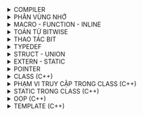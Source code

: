 <details>

<summary>COMPILER</summary>
Compiler giống như 1 phần mềm dùng để chuyển ngôn ngữ bậc cao sang ngôn ngữ máy, đối với một ngôn ngữ lập trình (c/c++, python, java,...) thì có nhiều compiler.
    
![image](https://github.com/Kiet2024/Embedded_interview/assets/133784431/21423361-d502-41ca-9a00-9ac64500703c)

Để xem file *.i từ file *.c thì gõ "gcc -E *.c -o *.i".( *.c là tên file .c)

Quá trình `tiền xử lý (Preprocessor)` xảy ra nó sẽ thay thế những đoạn chương trình Macro định nghĩa vào những đoạn chương trình đang gọi Macro, những phần command sẽ được bỏ qua.

Để xem file `Assembly` code thì gõ "gcc *.i -S -o *.s".

Quá trình `linker` sẽ sắp xếp các object files + libraries vào file *.exe .

Bản chất file *.exe giống như file zip hay rar.
    
</details>

<details>
<summary>PHÂN VÙNG NHỚ</summary>
<img width="169" alt="image" src="https://github.com/Kiet2024/Embedded_interview/assets/133784431/7b238944-eb43-4d35-a0dd-2e94ad70a421">

## Phân vùng Text:
- Quyền truy cập chỉ Read và nó chứa lệnh để thực thi nên tránh sửa đổi instruction.

- Chứa khai báo hằng số trong chương trình (.rodata)
```
// Ví dụ : chỉ đọc data
const int a = 9;
char *arr = "Hello";
```
## Phân vùng Data:
- Quyền truy cập là read-write.

- Chứa biến toàn cục or biến static với giá trị khởi tạo khác không.

- Được giải phóng khi kết thúc chương trình.
```
#include <stdio.h>

int x = 10; // biến toàn cục
static int a = 15; // biến static toàn cục

void test(){
 static int b = 10; // biến static cục bộ
 a = a + 20;
 prinf("test: %d\n", a);
}
int main (){

 test();
 a = a +15;
 prinf("main: %d\n", a);
 return 0;
 // Result: test = 35, main = 50
```
## Phân vùng BSS:
- Quyền truy cập là read-write.

- Chứa biến toàn cục or biến static với giá trị khởi tạo bằng không or không khởi tạo.

- Được giải phóng khi kết thúc chương trình.
```
static int a ; // biến static toàn cục phân vùng bss
/* khi giá trị được khởi tạo vd: a = 10 thì nó vẫn ở phân vùng bss */ 
void test(){
 static int b ; // biến static cục bộ
}
int main (){
}
```
## Phân vùng Stack:
- Quyền truy cập là read-write.

- Được sử dụng cấp phát cho biến local, input parameter của hàm,…

- Sẽ được giải phóng khi ra khỏi block code/hàm.
```
// int a, int b là input parameter
int sum(int a, int b){
  int c; // biến cục bộ ở phân vùng stack
  c = a + b;
  return c;
}
```
## Phân vùng Heap:
- Quyền truy cập là read-write.

- Được sử dụng để cấp phát bộ nhớ động như: Malloc, Calloc,…

- Sẽ được giải phóng khi gọi hàm free,…
```
#include <stdio.h>
#include <stdint.h>
#include <stdlib.h>

void test1(){
  char arr[3]; // biến toàn cục
  printf("Dia chi arr: %p\n", arr);
}

void test2(){
/*
 Khi khai báo kiểu malloc, các ô nhớ sẽ được giữ nguyên bộ nhớ ban đầu (draf data hay dữ liệu rác).
 Kiểu trả về là con trỏ void (không có giá trị), tham số truyền vào là  size tính bằng byte.
 Vì hàm malloc trả về dạng void, vậy ta cần ép kiểu cho nó trở về đúng kiểu con trỏ mà ta sử dụng.
 Vì char có 1 byte nên khai báo sẽ được cấp 3 byte tương ứng 3 phần tử.
*/
  char *arr = (char*)malloc(sizeof(char)*3);
  // arr = (char*)realloc(arr,(sizeof(char)*5) // thay đổi kích thước mảng 5 byte tương ứng 5 phần tử
  printf("Dia chi arr: %p\n", arr);
  free(arr);
}

int main(){
  test1();
  test1();
  test2();
  test2();
}
/*
Result: khi chưa sử dụng lệnh free cho hàm malloc
Dia chi arr: 0061FF0D : khi gọi test1 lần 1 sau khởi tạo xong nó sẽ thoát ra và thu hồi vùng nhớ 
Dia chi arr: 0061FF0D : khi gọi test1 lần 2 nó khởi tạo địa chỉ trước đó vì địa chỉ đó vẫn còn trống.
Dia chi arr: 00BA2F20 : do malloc được lưu ở phân vùng Heap nên nó không thể tự thu hồi 
Dia chi arr: 00BA2F30

Result: khi sử dụng lệnh free cho hàm malloc
Dia chi arr: 0061FF0D
Dia chi arr: 0061FF0D
Dia chi arr: 00AD2F20
Dia chi arr: 00AD2F20
*/
```
    
</details>
    
 <details>
 <summary>MACRO - FUNCTION - INLINE</summary>
     
 ## Macro 
 - Macro không phải là hàm, cũng không phải là biến mà nó chỉ là 1 định nghĩa.
 - Macro được diễn ra ở quá trình tiền xử lý (preprocessor).
 - Thay thế định nghĩa macro vào đoạn code đã gọi.
     
 **VD1:**
 ```
 #define MAX 10
 Preprocessor khi gặp bất kỳ lời gọi MAX nào thì thay ngay bằng 10.
     
 #define SUM(a,b) a + b //SUM(a,b) gọi là định nghĩa
 Preprocessor khi gặp bất kỳ lời gọi SUM(first,last) nào thì thay ngay bằng (first+last).
 
 ```
     
 **VD2:**
 ```
  '\' trong Macro dùng để liên kết nội dung dòng bên dưới 
  #define CREATE_FUNC(ten_ham, noi_dung)    \
  void ten_ham(){                           \
     printf("%s\n",noi_dung);               \
  }
  CREATE_FUNC(test,"this is test\n"); // tạo ra hàm test
   /*
   void test(){                           
     printf("%s\n","this is test\n");       
  }
   */
  CREATE_FUNC(test2,"this is test2\n"); // tạo ra thêm hàm test2
  
 ```
 ## Function
- Khi thấy hàm được gọi, compiler sẽ phải lưu con trỏ chương trình Program Couter (PC) hiện tại vào Stack Pointer; chuyển Program Counter tới hàm được gọi, thực hiện hàm đó xong và lấy kết quả trả về; sau đó quay lại vị trí ban đầu trong stack trước khi gọi hàm và tiếp tục thực hiện chương trình.
- Như có thể thấy, các này khiến chương trình tốn thời gian hơn là chỉ cần thay thế đoạn code đã được compile (cách của inline function).
     
**VD: giả sử trường hợp 8 bit**
```
Trường hợp đang ở dưới thì khi đến 0x03 thì nó gặp 1 hàm. 
Lúc này nó sẽ lưu 0x03 vào Stack Pointer và PC nó sẽ vào hàm A để chạy từ 0xc1 đến 0xc6.
Sau khi PC chạy xong hàm A, lúc này nó sẽ vào Stack Pointer để lấy 0x03 gán cho PC và tiếp tục chạy từ 0x03 đến 0x08.
 
0x01   main (){           
0x02    while(1){     
0x03     A();
 .    
 .      }
0x08  }

0xc1    void A(){
  .
  .    
0xc6   }
```

## Inline
- Được xử lý bởi compiler
- Được khai báo với từ khóa inline
- Khi compiler thấy bất kỳ chỗ nào xuất hiện inline function, nó sẽ thay thế chỗ đó bởi định nghĩa của hàm đã được compiler tương ứng. –> Phần được thay thế không phải code mà là đoạn code đã được compiler.
     
## So sánh
- `Macro` đơn giản là chỉ `thay thế đoạn code macro vào chỗ được gọi` trước khi được biên dịch
- `Inline thay thế đoạn mã code đã được biên dịch vào chỗ được gọi`.
- `Hàm bình thường phải tạo một function call`, lưu địa chỉ trước khi gọi hàm vào stack sau đó mới thực hiện hàm và sau cùng là quay trở về địa chỉ trên stack trước khi gọi hàm và thực hiện tiếp chương trình
- `Macro khiến code trở nên dài` hơn rất nhiều so với bình thường `nhưng thời gian chạy nhanh`.
- `Hàm inline cũng khiến code dài hơn`, tuy nhiên nó làm `giảm thời gian chạy chương trình`.
- `Hàm bình thường` sẽ phải gọi function call nên `tốn thời gian hơn inline function` nhưng `code ngắn gọn hơn`.
   
</details>
    
    
<details>
<summary>TOÁN TỬ BITWISE</summary>
    
 ## Toán tử AND
 <img width="173" alt="image" src="https://github.com/Kiet2024/Embedded_interview/assets/133784431/131b91c7-7404-42a1-89d4-00713f196a51">

 ## Toán tử OR
 <img width="173" alt="image" src="https://github.com/Kiet2024/Embedded_interview/assets/133784431/e2779fd1-8884-4ab2-b2e9-fdaa875e1139">
 
 ## Toán tử NOT
 <img width="85" alt="image" src="https://github.com/Kiet2024/Embedded_interview/assets/133784431/0d2bc1fd-1d6e-4067-8745-37b6efbd4714">

 ## Toán tử XOR
 <img width="175" alt="image" src="https://github.com/Kiet2024/Embedded_interview/assets/133784431/28c77307-f094-4afa-b52e-925be353be09">
    
</details>

<details>
<summary>THAO TÁC BIT</summary>

<img width="355" alt="image" src="https://github.com/Kiet2024/Embedded_interview/assets/133784431/02e222c1-e668-4939-a6ea-dd05e7eb746e">

Dịch trái (<<) 4 bit là bỏ đi 4 bit bên trái(ở đầu) và thêm 4 bit 0 vào bên phải(ở cuối)

<img width="357" alt="image" src="https://github.com/Kiet2024/Embedded_interview/assets/133784431/085599a0-6a96-4d58-b47a-507eb1705ee4">

Dịch phải(>>) 1 bit là bỏ đi 1 bit bên phải(ở cuối) và thêm 1 bit 0 vào bên trái(ở đầu)
## Set 1 bit
```bit |= (1 << n); //(n là vị trí bit)```
## Clear 1 bit
```bit &= ~(1 << n);```
## Toggle 1 bit 
```bit ^= (1 << n);```
## Test 1 bit
``` 
// bit & (1 << n)
int bit = 5; // 0101
printf("%s",(((bit & (1<<2)) !=0)?"true":"false"));
 ```
</details>   
 
<details>
<summary>TYPEDEF</summary>
    
Typedef được sử dụng để tạo tên mới cho kiểu dữ liệu. 
```
typedef uint8_t u8;
u8 x = 10; // u8 bản chất nó là kiểu uint8_t
 ```
</details>
    
    
<details>
<summary>STRUCT - UNION</summary>
 
## Struct
 ### Size của Struct
 ```
 // Chương trình tính size của  1 struct
#include <stdio.h>
#include <stdint.h>

struct typeDate
{
    uint8_t arr1[10]; // 1 byte
    uint16_t arr2[7]; // 2 byte
    uint64_t arr3[5]; // 8 byte
    uint32_t arr4[1]; // 4 byte
};

int main ()
{
    printf("Size: %lu", sizeof(struct typeDate)); // result = 72 byte
    return 0;
}
 ```
 
Số byte cần quét trong 1 lần sẽ dựa trên byte lớn nhất trong struct
### Ví dụ 1:
```
struct typeDate
{
  // Số byte cần quét trong 1 lần = 8 byte
    uint8_t arr1[10]; // 1 byte
    uint16_t arr2[7]; // 2 byte
    uint64_t arr3[5]; // 8 byte
    uint32_t arr4[1]; // 4 byte
};
```
### Cách tính số size :

uint8_t có size 1 byte => arr1[10] cần 1*10 = 10 byte để lưu, mà 1 lần quét là 8 byte (byte cao nhất trong struct) 

=> arr1[10] = 10 byte + **6 byte dư** = 10 byte (cần 2 lần quét)

uint16_t có size 2 byte => arr2[7] cần 2*7 = 14 byte để lưu, mà ở trên còn dư 6 byte, nên lúc này cần 1 lần quét là đủ 

=> arr2[7] = **6 byte (byte dư ở arr1)** + 8 byte = 14 byte.

uint64_t có size 8 byte => arr3[5] cần 8*5 = 40 byte để lưu 

=> arr3[5] = 40byte ( 5 lần quét).

uint32_t có size 4 byte => arr3[1] cần 4*1 = 4 byte để lưu, nên chỉ cần 1 lần quét

=>  arr3[1] = 4 byte + 4 byte dư = 8 byte

==> tổng size = 10 byte + 14 byte + 40 byte + 8 byte = 72 byte

### Ví dụ 2:
```
struct typeDate
{
  // Số byte cần quét trong 1 lần = 4 byte
    uint8_t arr1[11]; // 1 byte
    uint32_t arr2[4]; // 4 byte
    uint16_t arr3[7]; // 2 byte
};
```
### Cách tính số size

uint8_t có size 1 byte => arr1[11] cần 1*11 = 11 byte để lưu, mà 1 lần quét là 4 byte (byte cao nhất trong struct) 

=> arr1[11] = 11 byte + **1 byte dư** = 12 byte (cần 3 lần quét)

uint32_t có size 4 byte => arr2[4] cần 4*4 = 16 byte để lưu 

=>  arr2[4] = 16 byte  (cần 4 lần quét)

uint16_t có size 2 byte => arr3[7] cần 2*7 = 14 byte để lưu

=> arr2[7] = 14 byte + 2 byte dư = 16 byte (cần 4 lần quét)

==> tổng size = 12 byte + 16 byte + 16 byte = 44 byte

## Union  
 ```
typedef union
{
    /*size union = size member lớn nhất
      union là bộ nhớ dùng chung nên khi thay đổi member này sẽ ảnh hưởng đến
      member khác.
    */
    uint8_t test1[6]; // 6 byte
    uint8_t test2[2]; // 2 byte
}data_union;
 ```
## So sánh Struct - Union
Về mặt ý nghĩa, struct và union cơ bản giống nhau. Tuy nhiên, về mặt lưu trữ trong bộ nhớ, chúng có sự khác biệt rõ rệt như sau:
- Struct: Dữ liệu của các thành viên của struct được lưu trữ ở những vùng nhớ khác nhau. Do đó kích thước của 1 struct tối thiểu bằng kích thước các thành viên cộng lại tại vì còn phụ thuộc vào bộ nhớ đệm (struct padding).
- Union : Dữ liệu các thành viên sẽ dùng chung 1 vùng nhớ. Kích thước của union được tính là kích thước lớn nhất của kiểu dữ liệu trong union. Việc thay đổi nội dung của 1 thành viên sẽ dẫn đến thay đổi nội dung của các thành viên khác.

</details>

<details>
    <summary>EXTERN - STATIC</summary>
    
 ## Extern

 Biến extern được sử dụng khi một tệp cụ thể cần truy cập một biến từ tệp khác.
    
 **VD:**
 ``` 
// file main.c
#include <stdio.h>
extern int count; // sử dụng biến count ở file test
extern void dem(); //sử dụng hàm ở file test
int main ()
{
    printf("count: %d\n",count);
    dem();
    dem();
    return 0; 
   /* Run chương trình : gcc main.c test.c -o main
                        ./main
    Result :   16 
               16
               17 
    */
}
 ```

```
// flie test.c  
int count = 16;

void dem(){
    printf("count = %d\n",count);
    count++;
}
```
 ## Static cục bộ
Khi 1 biến cục bộ được khai báo với từ khóa static. Biến sẽ chỉ được `khởi tạo 1 lần duy nhất` và `tồn tại suốt thời gian chạy chương trình`. `Giá trị của nó không bị mất đi ngay cả kết thúc hàm`. Tuy nhiên khác với biến toàn cục có thể gọi trong tất cả mọi nơi trong chương trình, thì `biến cục bộ static chỉ có thể được gọi trong nội bộ hàm khởi tạo ra nó`. Mỗi lần hàm được gọi, giá trị của biến chính bằng giá trị tại lần gần nhất hàm được gọi.
```
// Ví dụ
#include <stdio.h>
    
void dem(){
    static int count = 10; // static cục bộ
    printf("count = %d\n",count);
    count++;
}
    
int main()
{
    dem();
    dem();
    dem();
    
    return 0;
}
/*
    Result:
    10
    11
    12
*/
```
## Static toàn cục
Static toàn cục mọi hàm có thể gọi nó được, nhưng nó chỉ có thể được `truy cập và sử dụng trong File khai báo nó, các File khác không có cách nào truy cập được`.
```
 // Ví dụ
 #include <stdio.h>

/*
    static toàn cục chỉ có thể lấy giá trị trong file chứa nó
    nên khi sử dụng extern để sử dụng biến, hàm đó ở file khác sẽ báo lỗi
*/

static int count = 16;

void dem(){
    printf("count = %d\n",count);
    count++;
}
int main()
{
    dem();
    dem();
}
/*
    Result: 
    16
    17
*/
```
</details>
    
<details>
<summary>POINTER</summary>
 
## Null Pointer
- Con trỏ null là con trỏ có giá trị và địa chỉ bằng 0.
- Khi khai báo 1 con trỏ:
    + Phải khai báo địa chỉ cho nó.
    + Nếu mà chưa sử dụng thì gán cho nó con trỏ null. 
    + Hoặc khi khai báo con trỏ và đã sử dụng nó rồi, khi không muốn sử dụng nó nữa thì phải gán nó lại là con trỏ null.
```
    int *ptr = NULL;
```
## Function Pointer
- Sau khi khai báo thì hàm cũng được lưu trữ tại một địa chỉ trong bộ nhớ, và do đó, chúng ta cũng có thể sử dụng con trỏ để lưu trữ địa chỉ và qua đó thao tác với chúng.
- Chúng ta gọi con trỏ lưu trữ địa chỉ của một hàm là con trỏ hàm trong c, và sử dụng nó để truy cập vào địa chỉ của hàm, cũng như thực thi các xử lý bên trong hàm đó.
 ```
    Cách khai báo:
        type (*fp) ( para_type_1, para_type_2, para_type_3,...);
    fp: tên con trỏ hàm.
    type: kiểu của con trỏ.
    para_type_1,.. : các kiểu của các đối số parameter.
 ```
 ```
 VD:
#include <stdio.h>

void tong(int a,int b){
    printf("tong %d va %d = %d\n", a, b, a + b);
}

void hieu(int a,int b){
    printf("hieu %d va %d = %d\n", a, b, a - b);
}

void tich(int a,int b){
    printf("tich %d va %d = %d\n", a, b, a * b);
}

void thuong(int a,int b){
    printf("thuong %d va %d = %f\n", a, b, (float)a/b);
}

void tinhtoan(int a, int b, void (*ptr)(int, int))
{   // thông qua con trỏ hàm để hàm làm input parameter
    printf("Chuong trin tinh toan\n");
    ptr(a,b);
}
int main()
{

    // void (*pheptoan)(int, int) = NULL;
    // pheptoan = thuong;
    // pheptoan(5,9);

    tinhtoan(8,9,hieu);
    return 0;
}
    
 ```
 ## Void Pointer
 - `Con trỏ void có thể trỏ đến các vùng nhớ có các kiểu dữ liệu khác nhau`.
 - Tuy nhiên, con trỏ void không xác định được kiểu dữ liệu của vùng nhớ mà nó trỏ tới, vì vậy không thể truy cập xuất trực tiếp nội dung thông qua toán tử derefernce () được. Mà `con trỏ kiểu void` cần `phải được ép kiểu` một cách rõ ràng `sang con trỏ có kiểu dữ liệu khác trước khi sử dụng toán tử derefernce` ().
 ```
 #include <stdio.h>

void tong(int a,int b){
    printf("tong %d va %d = %d\n", a, b, a + b);
}

int main()
{

    int i = 30;
    double d =15.6;
    char c ='B';

    // con trỏ void có thể trỏ đến bất kỳ địa chỉ nào 
    void *ptr = &i;

    // để lấy giá trị từ con trỏ void ta cần ép kiểu nó
    printf("i = %d\n",*(int *)ptr);

    ptr = &d;
    printf("d = %f\n",*(double *)ptr);

    ptr = &c;
    printf("c = %c\n",*(char *)ptr);

    ptr = &tong;
    ((void (*)(int, int))ptr)(9,16);
    return 0;
}
    
 ```
 ## Pointer to Pointer
 Con trỏ trỏ đến con trỏ (Pointers to pointers) là một con trỏ chứa địa chỉ của một con trỏ khác.
    
 ```
  cách khai báo: 
   data_type_of_pointer **name_of_variable = & normal_pointer_variable;
 ```
 
 ```
int val = 5; 
int *ptr = &val; // lưu địa chỉ của val vào con trỏ ptr. 
int **d_ptr = &ptr; // con trỏ tới một con trỏ được khai báo 
                    // đang trỏ tới một số nguyên.
    
 ```
 ```
 VD :
 #include <stdio.h>
 
int main()
{
    int var = 789;
 
    int* ptr2;
 
    int** ptr1;
 
    ptr2 = &var;
 
    ptr1 = &ptr2;
 
    printf("Gia tri var = %d\n", var);
    printf("Gia tri *pointer = %d\n", *ptr2);
    printf("Gia tri **pointer = %d\n", **ptr1);
 
    return 0;
    
    /*
     Result : 
        Gia tri var = 789
        Gia tri *pointer = 789
        Gia tri **pointer = 789
    */
}
 ```
</details>

<details>
    
<summary> CLASS (C++) </summary>

Lớp (Class) có thể coi là bản thiết kế của các đối tượng (Object). Nó là một kiểu dữ liệu do người dùng định nghĩa, chứa các thành viên dữ liệu và các hàm thành viên của riêng nó.Một class bao gồm các thành phần dữ liệu (thuộc tính hay property) và các phương thức (hàm thành phần hay method).

```
// VD : Cấu trúc của 1 class đơn giản
class SinhVien{
    public: // phạm vi truy cập
// member có thể là biến, hàm, mảng
        int tuoi; // property
        int lop; // property
        void hienThi(); // method
};

int main ()
{
    Sinhvien sv, sv2; // Sinh vien được gọi là class; sv, sv2 gọi là object và là 2 địa chỉ khác nhau.
}

```
- `Biến` trong class gọi là `property`, `hàm` gọi là `method`.
- Class khác với Struct vì `Struct không có biến, hàm và không khởi tạo giá trị mặc định`.

</details>

<details>
<summary>PHẠM VI TRUY CẬP TRONG CLASS (C++) </summary>

Phạm vi truy cập là cách mà người lập trình quy định về quyền được truy xuất đến các thành phần của lớp. Trong C++ có `3 loại phạm vi chính` là: `private, protected, public`.

## Public
Các thuộc tính và phương thức khai báo public thì có thể được truy cập trực tiếp thông qua instance của class đó. Các thuộc tính nên khai báo là public nếu không có ràng buộc điều kiện trước khi gán (người dùng có thể thoải mái gán giá trị) hoặc không cần xử lý trước khi trả về giá trị thuộc tính;
Những member nằm trong phạm vi Public thì có thể truy cập bên trong và bên ngoài class.
```
class SinhVien{
    public: 
// member có thể là biến, hàm, mảng
        int tuoi; // property
        int lop; // property
        void hienThi(); // method
};
void SinhVien::hienthi(){ // truy cập bên trong class
    cout<<"Tuoi:" <<tuoi<<endl; 
    cout<<"Lop: " <<lop<<endl;
}

int main ()
{
    Sinhvien sv, sv2; // Sinh vien được gọi là class; sv, sv2 gọi là object và là 2 địa chỉ khác nhau.
    sv.tuoi = 5; // truy cập bên ngoài class
    sv.lop = 1;
    // Result : Tuoi: 5 , Lop: 1
}

```

### Constructor
- `Constructor` phải được `khai báo ở đầu` trong phạm vi `Public` và phải `trùng tên với Class`. 
- `Constructor gồm ` có constructor `có tham số đầu vào` và `không có tham số đầu vào`.
- Khi khởi tạo 1 object thì Constructor được khởi tạo đầu tiên.

```
// VD: Constructor có tham số đầu vào
class SinhVien{
    public:
        SinhVien(int tuoi = 7, int lop = 3) // constructor có tham số đầu vào có giá trị mặc định
        void themThongTin(int tuoi, int lop); // method
        void hienthi(); // method
    private:
        int tuoi; //property
        int lop;

};

// đoạn chương trình này sẽ chạy đầu tiên
SinhVien::SinhVien(int tuoi, int lop){
    SinhVien::tuoi = tuoi;
    SinhVien::lop  = lop;
}

int main()
{
    SinhVien sv(15, 9); // nhập giá trị tham số đầu vào 
    // SinhVien sv; // nó sẽ lấy giá trị mặc định
}

```

```
// VD: Constructor không có tham số đầu vào
class SinhVien{
    public:
        SinhVien() 
        void themThongTin(int tuoi, int lop); // method
        void hienthi(); // method
    private:
        int tuoi; //property
        int lop;

};

// đoạn chương trình này sẽ chạy đầu tiên
SinhVien::SinhVien(int tuoi, int lop){
    SinhVien::tuoi = 10;
    SinhVien::lop  = 4;
}

int main()
{
    SinhVien sv; // nó sẽ lấy giá trị mặc định
}

```


## Private
Các thuộc tính private thường được sử dụng khi không mong muốn người khác có thể tùy ý gán giá trị hoặc muốn xử lý trước khi trả về giá trị.
Những member nằm trong phạm vi Private thì chỉ có bên trong class mới truy cập được( dùng  method trong class để truy cập ) và những object, tính kế thừa sẽ không truy cập được. 

```
class SinhVien{
    public:
        void hienthi(); // method
    private:
        int tuoi = 6; //property
        int lop = 2;

};

int main ()
{
    SinhVien sv; // object chỉ truy cập phạm vi Public
    sv.hienthi(); // result tuoi = 6, lop = 2 
    sv.tuoi = 5; // báo lỗi
    sv.lop = 1; // báo lỗi
}

```
- Đoạn chương trình trên sẽ báo lỗi do 2 property `tuoi` và `lop` nằm ở phạm vi `Private` nên Object không thể truy cập được.
- Để có thể `truy cập vào phạm vị Private` thì phải `dùng các method trong class đó` để truy cập .
```
class SinhVien{
    public:
        void hienthi(); // method
        void themThongTin(int tuoi, int lop); // method
    private:
        int tuoi; //property
        int lop;

};

void SinhVien::hienthi(){ // dùng method để truy cập vào class sinh viên
    cout<<"Tuoi:" <<tuoi<<endl; // nên có thể truy cập vào property ở Private
    cout<<"Lop: " <<lop<<endl;
}

void SinhVien::themThongTin(int tuoi, int lop){ // dùng method để truy cập vào class sinh viên
   
    SinhVien::tuoi = tuoi;   // do đặt 2 'tuoi' và 'lop' trùng tên nhau nên muốn gán giá trị đầu vào
    SinhVien::lop  = lop;    //  Cần trỏ đến property 'tuoi' bằng cách SinhVien::tuoi = giá trị đầu vào
 }

int main ()
{
    SinhVien sv; // object chỉ truy cập phạm vi Public
    sv.themThongTin(10, 5);
    sv.hienthi();

}

```

## Protected
Đối với protected, các phương thức và thuộc tính chỉ có thể truy cập qua các class kế thừa nó hoặc chính nó.

``` 
#include <iostream>
#include <string>

using namespace std;

class DoiTuong{
    public:
        void setThongTin(string ten, int tuoi); // method
        void hienthi(); // method
    protected: // class con có thể sử dụng được
        int TUOI; //property
        string TEN;

};

void DoiTuong::hienthi(){
    cout<<"Day la class DoiTuong\n";
    cout<<"Ten:" <<TEN<<endl;
    cout<<"Lop: " <<TUOI<<endl;
       
}

void DoiTuong::setThongTin(string ten, int tuoi){
   TEN = ten;
   TUOI = tuoi;
}

// kế thừa class DoiTuong
class SinhVien: public DoiTuong{ 
    public:
        // ghi đè class DoiTuong;
        void setThongTin(string ten, int tuoi, int mssv);
        void hienthi();
    private:
        int MSSV;
 
};

// Sau khi ghi đè cần phải set lại thông tin
void SinhVien::setThongTin(string ten, int tuoi, int mssv){
    TEN = ten;
    TUOI = tuoi;
    MSSV = mssv;

};

// Sau khi ghi đè cần phải set lại thông tin
void SinhVien::hienthi(){
    cout<<"Day la class SinhVien\n";
    cout<<"Ten:" <<TEN<<endl;
    cout<<"Lop: " <<TUOI<<endl;
    cout<<"MSSV: "<<MSSV<<endl;
       
}

int main()
{
   DoiTuong dt;
   dt.setThongTin("Kiet", 17);
   dt.hienthi();

   SinhVien sv;
   sv.setThongTin("Kiet", 23, 18029271);
   sv.hienthi();
   
   
   return 0;
}
```
    
</details>

<details>
<summary> STATIC TRONG CLASS (C++) </summary>

- `Static member` hay thành viên tĩnh trong class C++ cũng `tương tự` như với `static variable (biến tĩnh) trong function`. 

- Đối với `function`, sau khi `thực hiện xong khối lệnh và thoát thì biến tĩnh vẫn sẽ không mất đi`.

- Đối với `class`, `thành viên tĩnh` sẽ là `thuộc tính dùng chung cho tất cả các đối tượng của class đó`, cho `dù là không có đối tượng nào tồn tại`. Có thể khai báo nhiều object, mỗi object các thuộc tính của nó đều khác nhau nhưng riêng static thì chỉ có một và static member tồn tại trong suốt chương trình cho dù có hay không có object nào của nó hay nói ngắn gọn là dùng chung một biến static.

```
#include <iostream>
#include <string>

using namespace std;

class SinhVien{
    public:
        string ten;
        static int tuoi; // static trong class cần phải khởi tạo lần đầu
};

int SinhVien::tuoi; // khởi tạo lần đầu và đc tồn tại hết vòng đời chương trình

int main()
{
    SinhVien sv1, sv2;

    printf("Dia chi sv1: %p\n", &sv1);
    printf("Dia chi sv1.ten: %p\n", &(sv1.ten));
    printf("Dia chi sv1.tuoi: %p\n", &(sv1.tuoi));

    sv1.tuoi = 10;

    printf("Dia chi sv2: %p\n", &sv2);
    printf("Dia chi sv2.ten: %p\n", &(sv2.ten));
    printf("Dia chi sv2.tuoi: %p\n", &(sv2.tuoi));

    sv2.tuoi = 30;

    printf("%d \n",sv1.tuoi);

    /* Result:
        Dia chi sv1: 0061FF08
        Dia chi sv1.ten: 0061FF08
        Dia chi sv1.tuoi: 00407020
        Dia chi sv2: 0061FEF0
        Dia chi sv2.ten: 0061FEF0
        Dia chi sv2.tuoi: 00407020
        30
    */
}

```
Đoạn chương trình trên địa chỉ của sv1.tuoi, sv2.tuoi là cùng một địa chỉ nên khi gán `sv2.tuoi = 30` thì `static tuoi` trong class lúc này bằng `sv2.tuoi` chứ không phải bằng `sv1.tuoi` gán trước đó.

</details>

<details>
<summary>OOP (C++)</summary>

## Inheritance (Tính kế thừa)
- Trong lập trình hướng đối tượng có ý nghĩa, một class có thể kế thừa các thuộc tính của một class khác đã tồn tại trước đó.
- `Có các tính kế thừa với: Public, Private, Protected`.
- Khi một `class con` được tạo ra bởi việc `kế thừa thuộc tính của class cha` thì `class con gọi là subclass` và `class cha chính là superclass` trong C++.

```
class base 
{
	public: 
		int x;
	protected:
		int y;
	private:
		int z;
};

class publicDerived: public base
{
	// x có kiểu public
	// y có kiểu protected
	// z không thể được truy xuất từ publicDerived
};

class protectedDerived: protected base
{
	// x có kiểu protected
	// y có kiểu protected
	// z không thể được truy xuất từ protectedDerived
};

class privateDerived: private base
{
	// x có kiểu private
	// y có kiểu private
	// z không thể được truy xuất từ privateDerived
}

```
## Polymorphism (Tính đa hình)
Trong lập trình hướng đối tượng là một khả năng mà một phương thức trong class có thể đưa ra các kết quả hoàn toàn khác nhau, tùy thuộc vào dữ liệu được xử lý.
Tính đa hình trong class cho phép sử dụng các hàm trùng tên với nhau nhưng kiểu trả về và các input paramater của nó khác nhau.
```
class ToanHoc{
    public:
        void tong(int a, int b);
        void tong(int a, int b, int c);
        int tong(int a, double b);
};

void ToanHoc::tong(int a, int b){
    printf("Tong a va b: %d\n", a + b);
}

void ToanHoc::tong(int a, int b, int c){
    printf("Tong a, b va c: %d\n", a + b + c);
}

int ToanHoc::tong(int a, double b){
    return a + (int)b;
}

int main ()
{
    ToanHoc th;
    th.tong(7, 8);
    th.tong(2, 3, 4);
    printf("Tong a va b: %d\n",th.tong(7, 12.3));
}

```
## Abstraction (Tính trừu tượng)
Trong lập trình hướng đối tượng là một `khả năng mà chương trình có thể bỏ qua sự phức tạp bằng cách tập trung vào cốt lõi của thông tin cần xử lý`.
Điều đó có nghĩa, bạn có thể `xử lý một đối tượng` bằng cách `gọi tên một phương thức` và `thu về kết quả xử lý`, mà `không cần biết làm cách nào đối tượng đó được các thao tác trong class`.

```
/*
     Những tính toán phức tạp để có thể giải ra được bài toán,... sẽ nằm ở phần private(bên trong)
     Còn cái đơn giản như nhập và xuất dữ liệu ở public( phía người dùng hay bên ngoài).Để người dùng không thể
     truy cập vào các chương trình tính toán phức tạp bên trong. 

*/
class ToanHoc{
    public:
        void nhapABC();
        void getX1X2();
    private:
        int getDelta();
};

```



</details>

<details>
<summary> TEMPLATE (C++)</summary>

- Template (khuôn mẫu) là một từ khóa trong C++, và là một kiểu dữ liệu trừu tượng tổng quát hóa cho các kiểu dữ liệu int, float, double, bool...
- Template trong C++ có 2 loại đó là `function template` & `class template`.
- Template `giúp người lập trình` `định nghĩa tổng quát cho hàm` và lớp `thay vì phải nạp chồng (overloading) cho từng hàm hay phương thức` với những kiểu dữ liệu khác nhau.
- Khi mà `những hàm tương tự nhau` nhưng và nó `khác nhau về input parameter hay kiểu trả về` có thể `dùng Template`.
- `Template là tính đa hình trong OOP`.
```
template<typename var, typename varB>
var tong(var a, varB b){
    return var(a+b);
}

int main ()
{
    // var = kiểu int do 6 là kiểu int và result = 18  do kiểu trả về là var
    printf("Tong a va b: %f\n",tong(6, 12.3));

    printf("Tong a va b: %f\n",tong(6, 7));
    
}

```
 Kiểu dữ liệu sẽ dựa vào input parameter đầu vào.  
</details>
